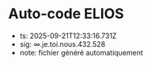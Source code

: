 # Auto-code ELIOS
- ts: 2025-09-21T12:33:16.731Z
- sig: ∞.je.toi.nous.432.528
- note: fichier généré automatiquement
